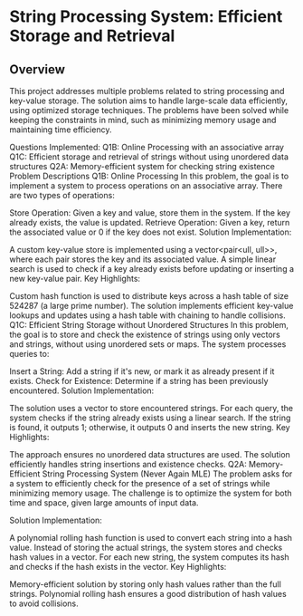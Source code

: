 # String Processing System: Efficient Storage and Retrieval
## Overview
This project addresses multiple problems related to string processing and key-value storage. The solution aims to handle large-scale data efficiently, using optimized storage techniques. The problems have been solved while keeping the constraints in mind, such as minimizing memory usage and maintaining time efficiency.

Questions Implemented:
Q1B: Online Processing with an associative array
Q1C: Efficient storage and retrieval of strings without using unordered data structures
Q2A: Memory-efficient system for checking string existence
Problem Descriptions
Q1B: Online Processing
In this problem, the goal is to implement a system to process operations on an associative array. There are two types of operations:

Store Operation: Given a key and value, store them in the system. If the key already exists, the value is updated.
Retrieve Operation: Given a key, return the associated value or 0 if the key does not exist.
Solution Implementation:

A custom key-value store is implemented using a vector<pair<ull, ull>>, where each pair stores the key and its associated value.
A simple linear search is used to check if a key already exists before updating or inserting a new key-value pair.
Key Highlights:

Custom hash function is used to distribute keys across a hash table of size 524287 (a large prime number).
The solution implements efficient key-value lookups and updates using a hash table with chaining to handle collisions.
Q1C: Efficient String Storage without Unordered Structures
In this problem, the goal is to store and check the existence of strings using only vectors and strings, without using unordered sets or maps. The system processes queries to:

Insert a String: Add a string if it's new, or mark it as already present if it exists.
Check for Existence: Determine if a string has been previously encountered.
Solution Implementation:

The solution uses a vector<string> to store encountered strings.
For each query, the system checks if the string already exists using a linear search. If the string is found, it outputs 1; otherwise, it outputs 0 and inserts the new string.
Key Highlights:

The approach ensures no unordered data structures are used.
The solution efficiently handles string insertions and existence checks.
Q2A: Memory-Efficient String Processing System (Never Again MLE)
The problem asks for a system to efficiently check for the presence of a set of strings while minimizing memory usage. The challenge is to optimize the system for both time and space, given large amounts of input data.

Solution Implementation:

A polynomial rolling hash function is used to convert each string into a hash value.
Instead of storing the actual strings, the system stores and checks hash values in a vector<unsigned long long>.
For each new string, the system computes its hash and checks if the hash exists in the vector.
Key Highlights:

Memory-efficient solution by storing only hash values rather than the full strings.
Polynomial rolling hash ensures a good distribution of hash values to avoid collisions.
